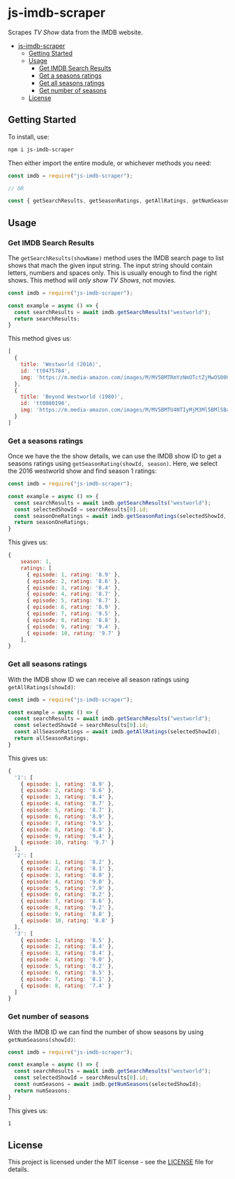 # js-imdb-scraper

Scrapes *TV Show* data from the IMDB website.

- [js-imdb-scraper](#js-imdb-scraper)
  - [Getting Started](#getting-started)
  - [Usage](#usage)
    - [Get IMDB Search Results](#get-imdb-search-results)
    - [Get a seasons ratings](#get-a-seasons-ratings)
    - [Get all seasons ratings](#get-all-seasons-ratings)
    - [Get number of seasons](#get-number-of-seasons)
  - [License](#license)

## Getting Started

To install, use:

```bash
npm i js-imdb-scraper
```

Then either import the entire module, or whichever methods you need:

```js
const imdb = require("js-imdb-scraper");

// OR

const { getSearchResults, getSeasonRatings, getAllRatings, getNumSeasons } = require("js-imdb-scraper");
```

## Usage

### Get IMDB Search Results

The `getSearchResults(showName)` method uses the IMDB search page to list shows that mach the given input string.
The input string should contain letters, numbers and spaces only. This is usually enough to find the right shows.
This method will *only show TV Shows*, not movies.

```js
const imdb = require("js-imdb-scraper");

const example = async () => {
  const searchResults = await imdb.getSearchResults("westworld");
  return searchResults;
}
```

This method gives us:

```js
[
  {
    title: 'Westworld (2016)',
    id: 'tt0475784',
    img: 'https://m.media-amazon.com/images/M/MV5BMTRmYzNmOTctZjMwOS00ODZlLWJiZGQtNDg5NDY5NjE3MTczXkEyXkFqcGdeQXVyMDM2NDM2MQ@@._V1_UX32_CR0,0,32,44_AL_.jpg'
  },
  {
    title: 'Beyond Westworld (1980)',
    id: 'tt0080198',
    img: 'https://m.media-amazon.com/images/M/MV5BMTU4NTIyMjM3Ml5BMl5BanBnXkFtZTgwMDk0OTQ0MzE@._V1_UX32_CR0,0,32,44_AL_.jpg'
  }
]
```

### Get a seasons ratings

Once we have the the show details, we can use the IMDB show ID to get a seasons ratings using `getSeasonRating(showId, season)`. Here, we select the 2016 westworld show and find season 1 ratings:

```js
const imdb = require("js-imdb-scraper");

const example = async () => {
  const searchResults = await imdb.getSearchResults("westworld");
  const selectedShowId = searchResults[0].id;
  const seasonOneRatings = await imdb.getSeasonRatings(selectedShowId, 1);
  return seasonOneRatings;
}
```

This gives us:

```js
{
    season: 1,
    ratings: [
      { episode: 1, rating: '8.9' },
      { episode: 2, rating: '8.6' },
      { episode: 3, rating: '8.4' },
      { episode: 4, rating: '8.7' },
      { episode: 5, rating: '8.7' },
      { episode: 6, rating: '8.9' },
      { episode: 7, rating: '9.5' },
      { episode: 8, rating: '8.8' },
      { episode: 9, rating: '9.4' },
      { episode: 10, rating: '9.7' }
    ],
}
```

### Get all seasons ratings

With the IMDB show ID we can receive all season ratings using `getAllRatings(showId)`:

```js
const imdb = require("js-imdb-scraper");

const example = async () => {
  const searchResults = await imdb.getSearchResults("westworld");
  const selectedShowId = searchResults[0].id;
  const allSeasonRatings = await imdb.getAllRatings(selectedShowId);
  return allSeasonRatings;
}
```

This gives us:

```js
{
  '1': [
    { episode: 1, rating: '8.9' },
    { episode: 2, rating: '8.6' },
    { episode: 3, rating: '8.4' },
    { episode: 4, rating: '8.7' },
    { episode: 5, rating: '8.7' },
    { episode: 6, rating: '8.9' },
    { episode: 7, rating: '9.5' },
    { episode: 8, rating: '8.8' },
    { episode: 9, rating: '9.4' },
    { episode: 10, rating: '9.7' }
  ],
  '2': [
    { episode: 1, rating: '8.2' },
    { episode: 2, rating: '8.1' },
    { episode: 3, rating: '8.0' },
    { episode: 4, rating: '9.0' },
    { episode: 5, rating: '7.9' },
    { episode: 6, rating: '8.2' },
    { episode: 7, rating: '8.6' },
    { episode: 8, rating: '9.2' },
    { episode: 9, rating: '8.8' },
    { episode: 10, rating: '8.8' }
  ],
  '3': [
    { episode: 1, rating: '8.5' },
    { episode: 2, rating: '8.4' },
    { episode: 3, rating: '8.4' },
    { episode: 4, rating: '9.0' },
    { episode: 5, rating: '8.2' },
    { episode: 6, rating: '8.5' },
    { episode: 7, rating: '8.1' },
    { episode: 8, rating: '7.4' }
  ]
}
```

### Get number of seasons

With the IMDB ID we can find the number of show seasons by using `getNumSeasons(showId)`:

```js
const imdb = require("js-imdb-scraper");

const example = async () => {
  const searchResults = await imdb.getSearchResults("westworld");
  const selectedShowId = searchResults[0].id;
  const numSeasons = await imdb.getNumSeasons(selectedShowId);
  return numSeasons;
}
```

This gives us:

```bash
1
```

## License

This project is licensed under the MIT license - see the [LICENSE](./LICENSE) file for details.
